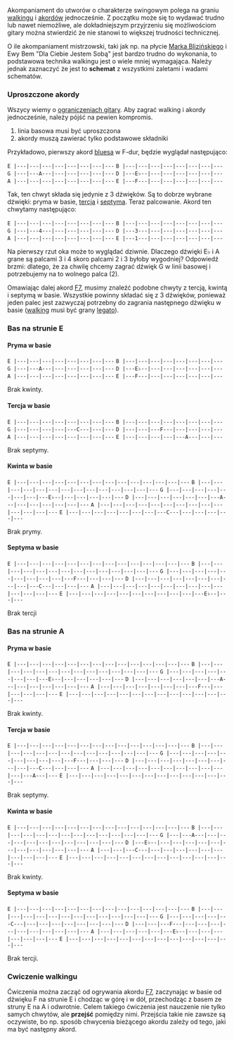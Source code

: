Akompaniament do utworów o charakterze swingowym polega na graniu
[walkingu](walking "wikilink") i [akordów](akord "wikilink")
jednocześnie. Z początku może się to wydawać trudno lub nawet
niemożliwe, ale dokładniejszym przyjrzeniu się możliwościom gitary
można stwierdzić że nie stanowi to większej trudności technicznej.

O ile akompaniament mistrzowski, taki jak np. na płycie [Marka
Blizińskiego](Marek_Bliziński "wikilink") i Ewy Bem "Dla Ciebie Jestem
Sobą" jest bardzo trudno do wykonania, to podstawowa technika walkingu
jest o wiele mniej wymagająca. Należy jednak zaznaczyć że jest to
**schemat** z wszystkimi zaletami i wadami schematów.

### Uproszczone akordy

Wszycy wiemy o [ograniczeniach gitary](ograniczenia_gitary "wikilink").
Aby zagrać walking i akordy jednocześnie, należy pójść na pewien
kompromis.

1.  linia basowa musi być uproszczona
2.  akordy muszą zawierać tylko podstawowe składniki

Przykładowo, pierwszy akord [bluesa](blues "wikilink") w F-dur, będzie
wyglądał następująco:

`E |---|---|---|---|---|---|---|---`
`B |---|---|---|---|---|---|---|---`
`G |---|---A---|---|---|---|---|---`
`D |---E♭--|---|---|---|---|---|---`
`A |---|---|---|---|---|---|---|---`
`E |---F---|---|---|---|---|---|---`

Tak, ten chwyt składa się jedynie z 3 dźwięków. Są to dobrze wybrane
dźwięki: pryma w basie, [tercja](tercja "wikilink") i
[septyma](septyma "wikilink"). Teraz palcowanie. Akord ten chwytamy
następująco:

`E |---|---|---|---|---|---|---|---`
`B |---|---|---|---|---|---|---|---`
`G |---|---4---|---|---|---|---|---`
`D |---3---|---|---|---|---|---|---`
`A |---|---|---|---|---|---|---|---`
`E |---1---|---|---|---|---|---|---`

Na pierwszy rzut oka może to wyglądać dziwnie. Dlaczego dźwięki E♭ i A
grane są palcami 3 i 4 skoro palcami 2 i 3 byłoby wygodniej? Odpowiedź
brzmi: dlatego, że za chwilę chcemy zagrać dźwięk G w linii basowej i
potrzebujemy na to wolnego palca (2).

Omawiając dalej akord [F7](F7 "wikilink"), musimy znaleźć podobne chwyty
z tercją, kwintą i septymą w basie. Wszystkie powinny składać się z 3
dźwięków, ponieważ jeden palec jest zazwyczaj potrzebny do zagrania
następnego dźwięku w basie ([walking](walking "wikilink") musi być grany
[legato](legato "wikilink")).

### Bas na strunie E

#### Pryma w basie

`E |---|---|---|---|---|---|---|---`
`B |---|---|---|---|---|---|---|---`
`G |---|---A---|---|---|---|---|---`
`D |---E♭--|---|---|---|---|---|---`
`A |---|---|---|---|---|---|---|---`
`E |---F---|---|---|---|---|---|---`

Brak kwinty.

#### Tercja w basie

`E |---|---|---|---|---|---|---|---`
`B |---|---|---|---|---|---|---|---`
`G |---|---|---|---|---C---|---|---`
`D |---|---|---F---|---|---|---|---`
`A |---|---|---|---|---|---|---|---`
`E |---|---|---|---|---A---|---|---`

Brak septymy.

#### Kwinta w basie

`E |---|---|---|---|---|---|---|---|---|---|---|---|---|---`
`B |---|---|---|---|---|---|---|---|---|---|---|---|---|---`
`G |---|---|---|---|---|---|---|---E♭--|---|---|---|---|---`
`D |---|---|---|---|---|---|---A---|---|---|---|---|---|---`
`A |---|---|---|---|---|---|---|---|---|---|---|---|---|---`
`E |---|---|---|---|---|---|---|---C---|---|---|---|---|---`

Brak prymy.

#### Septyma w basie

`E |---|---|---|---|---|---|---|---|---|---|---|---|---|---`
`B |---|---|---|---|---|---|---|---|---|---|---|---|---|---`
`G |---|---|---|---|---|---|---|---|---|---F---|---|---|---`
`D |---|---|---|---|---|---|---|---|---|---C---|---|---|---`
`A |---|---|---|---|---|---|---|---|---|---|---|---|---|---`
`E |---|---|---|---|---|---|---|---|---|---|---E♭--|---|---`

Brak tercji

### Bas na strunie A

#### Pryma w basie

`E |---|---|---|---|---|---|---|---|---|---|---|---|---|---`
`B |---|---|---|---|---|---|---|---|---|---|---|---|---|---`
`G |---|---|---|---|---|---|---|---E♭--|---|---|---|---|---`
`D |---|---|---|---|---|---|---A---|---|---|---|---|---|---`
`A |---|---|---|---|---|---|---|---F---|---|---|---|---|---`
`E |---|---|---|---|---|---|---|---|---|---|---|---|---|---`

Brak kwinty.

#### Tercja w basie

`E |---|---|---|---|---|---|---|---|---|---|---|---|---|---`
`B |---|---|---|---|---|---|---|---|---|---|---|---|---|---`
`G |---|---|---|---|---|---|---|---|---|---F---|---|---|---`
`D |---|---|---|---|---|---|---|---|---|---C---|---|---|---`
`A |---|---|---|---|---|---|---|---|---|---|---|---A---|---`
`E |---|---|---|---|---|---|---|---|---|---|---|---|---|---`

Brak septymy.

#### Kwinta w basie

`E |---|---|---|---|---|---|---|---|---|---|---|---|---|---`
`B |---|---|---|---|---|---|---|---|---|---|---|---|---|---`
`G |---|---A---|---|---|---|---|---|---|---|---|---|---|---`
`D |---E♭--|---|---|---|---|---|---|---|---|---|---|---|---`
`A |---|---|---C---|---|---|---|---|---|---|---|---|---|---`
`E |---|---|---|---|---|---|---|---|---|---|---|---|---|---`

Brak kwinty.

#### Septyma w basie

`E |---|---|---|---|---|---|---|---|---|---|---|---|---|---`
`B |---|---|---|---|---|---|---|---|---|---|---|---|---|---`
`G |---|---|---|---|---C---|---|---|---|---|---|---|---|---`
`D |---|---|---F---|---|---|---|---|---|---|---|---|---|---`
`A |---|---|---|---|---|---E♭--|---|---|---|---|---|---|---`
`E |---|---|---|---|---|---|---|---|---|---|---|---|---|---`

Brak tercji.

### Cwiczenie walkingu

Ćwiczenia można zacząć od ogrywania akordu [F7](F7 "wikilink"),
zaczynając w basie od dźwięku F na strunie E i chodząc w górę i w dół,
przechodząc z basem ze struny E na A i odwrotnie. Celem takiego
ćwiczenia jest nauczenie nie tylko samych chwytów, ale **przejść**
pomiędzy nimi. Przejścia takie nie zawsze są oczywiste, bo np. sposób
chwycenia bieżącego akordu zależy od tego, jaki ma być następny akord.